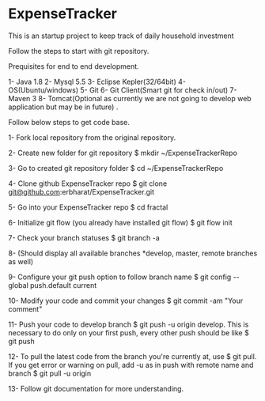 # ExpenseTracker
This is an startup project to keep track of daily household investment

Follow the steps to start with git repository.

Prequisites for end to end development.

1- Java 1.8
2- Mysql 5.5
3- Eclipse Kepler(32/64bit)
4- OS(Ubuntu/windows)
5- Git
6- Git Client(Smart git for check in/out)
7- Maven 3
8- Tomcat(Optional as currently we are not going to develop web application but may be in future) .


Follow below steps to get code base.


1- Fork local repository from the original repository.

2- Create new folder for git repository $ mkdir ~/ExpenseTrackerRepo

3- Go to created git repository folder $ cd ~/ExpenseTrackerRepo

4- Clone github ExpenseTracker repo $ git clone git@github.com:erbharat/ExpenseTracker.git

5- Go into your ExpenseTracker repo $ cd fractal

6- Initialize git flow (you already have installed git flow) $ git flow init

7- Check your branch statuses $ git branch -a

8- (Should display all available branches *develop, master, remote branches as well)

9- Configure your git push option to follow branch name $ git config --global push.default current

10- Modify your code and commit your changes $ git commit -am "Your comment"

11- Push your code to develop branch $ git push -u origin develop. This is necessary to do only on your first push, every other push should be like $ git push

12- To pull the latest code from the branch you're currently at, use $ git pull. If you get error or warning on pull, add -u as in push with remote name and branch $ git pull -u origin 

13- Follow git documentation for more understanding.
